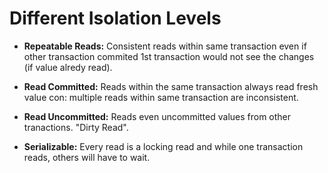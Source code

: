 # Different Isolation Levels

- **Repeatable Reads:**
  Consistent reads within same transaction
  even if other transaction commited 1st transaction would not see the changes (if value alredy read).

- **Read Committed:**
  Reads within the same transaction always read fresh value
  con: multiple reads within same transaction are inconsistent.

- **Read Uncommitted:**
  Reads even uncommitted values from other tranactions. "Dirty Read".

- **Serializable:**
  Every read is a locking read and while one transaction reads, others will have to wait.
